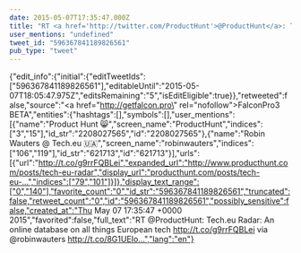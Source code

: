 ```yaml
---
date: 2015-05-07T17:35:47.000Z
title: "RT <a href='http://twitter.com/ProductHunt'>@ProductHunt</a>: Tech.eu Radar: An online database on all things European tech http://t.co/g9rrFQBLei via <a href='http://twitter.com/robinwauters'>@robinwauters</a> http://t.co/8G1UEIo…″"
user_mentions: "undefined"
tweet_id: "596367841189826561"
pub_type: "tweet"
---
```

{"edit_info":{"initial":{"editTweetIds":["596367841189826561"],"editableUntil":"2015-05-07T18:05:47.975Z","editsRemaining":"5","isEditEligible":true}},"retweeted":false,"source":"<a href=\"http://getfalcon.pro\" rel=\"nofollow\">FalconPro3 BETA</a>","entities":{"hashtags":[],"symbols":[],"user_mentions":[{"name":"Product Hunt 😸","screen_name":"ProductHunt","indices":["3","15"],"id_str":"2208027565","id":"2208027565"},{"name":"Robin Wauters @ Tech.eu 🇺🇦","screen_name":"robinwauters","indices":["106","119"],"id_str":"621713","id":"621713"}],"urls":[{"url":"http://t.co/g9rrFQBLei","expanded_url":"http://www.producthunt.com/posts/tech-eu-radar","display_url":"producthunt.com/posts/tech-eu-…","indices":["79","101"]}]},"display_text_range":["0","140"],"favorite_count":"0","id_str":"596367841189826561","truncated":false,"retweet_count":"0","id":"596367841189826561","possibly_sensitive":false,"created_at":"Thu May 07 17:35:47 +0000 2015","favorited":false,"full_text":"RT @ProductHunt: Tech.eu Radar: An online database on all things European tech http://t.co/g9rrFQBLei via @robinwauters http://t.co/8G1UEIo…","lang":"en"}
